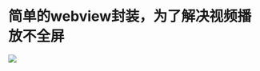 # 简单的webview封装，为了解决视频播放不全屏

[![](https://jitpack.io/v/NingOpenSource/EasyWebView.svg)](https://jitpack.io/#NingOpenSource/EasyWebView)
